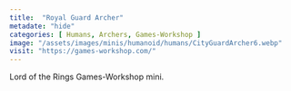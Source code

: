 ```yaml
---
title:  "Royal Guard Archer"
metadate: "hide"
categories: [ Humans, Archers, Games-Workshop ]
image: "/assets/images/minis/humanoid/humans/CityGuardArcher6.webp"
visit: "https://games-workshop.com/"
---
```

Lord of the Rings Games-Workshop mini.